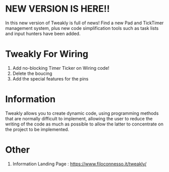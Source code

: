 # NEW VERSION IS HERE!!
In this new version of Tweakly is full of news! Find a new Pad and TickTimer management system, plus new code simplification tools such as task lists and input hunters have been added. 
# Tweakly For Wiring
1. Add no-blocking Timer Ticker on Wiring code!
2. Delete the boucing
3. Add the special features for the pins
# Information
Tweakly allows you to create dynamic code, using programming methods that are normally difficult to implement, allowing the user to reduce the writing of the code as much as possible to allow the latter to concentrate on the project to be implemented.
# Other
1. Information Landing Page : https://www.filoconnesso.it/tweakly/
